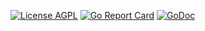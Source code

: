 [![License AGPL][License-Image]][License-Url] [![Go Report Card][ReportCard-Image]][ReportCard-Url] [![GoDoc][GoDoc-Image]][GoDoc-Url]

[License-Url]: https://www.gnu.org/licenses/agpl-3.0.en.html
[License-Image]: https://img.shields.io/badge/License-AGPL-blue.svg
[ReportCard-Url]: https://goreportcard.com/report/github.com/monban/desert
[ReportCard-Image]: https://goreportcard.com/badge/github.com/monban/desert
[GoDoc-Url]: https://pkg.go.dev/github.com/monban/desert
[GoDoc-Image]: https://img.shields.io/badge/GoDoc-Reference-blue

